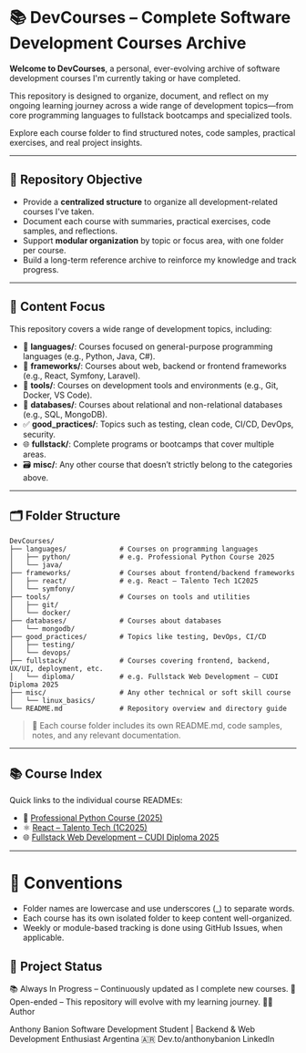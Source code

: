 # 📚 DevCourses – Complete Software Development Courses Archive

**Welcome to DevCourses**, a personal, ever-evolving archive of software development courses I'm currently taking or have completed.

This repository is designed to organize, document, and reflect on my ongoing learning journey across a wide range of development topics—from core programming languages to fullstack bootcamps and specialized tools.

Explore each course folder to find structured notes, code samples, practical exercises, and real project insights.

---

## 🎯 Repository Objective

- Provide a **centralized structure** to organize all development-related courses I've taken.
- Document each course with summaries, practical exercises, code samples, and reflections.
- Support **modular organization** by topic or focus area, with one folder per course.
- Build a long-term reference archive to reinforce my knowledge and track progress.

---

## 🧭 Content Focus

This repository covers a wide range of development topics, including:

- 🧪 **languages/**: Courses focused on general-purpose programming languages (e.g., Python, Java, C#).
- 🧱 **frameworks/**: Courses about web, backend or frontend frameworks (e.g., React, Symfony, Laravel).
- 🧰 **tools/**: Courses on development tools and environments (e.g., Git, Docker, VS Code).
- 🧬 **databases/**: Courses about relational and non-relational databases (e.g., SQL, MongoDB).
- ✅ **good_practices/**: Topics such as testing, clean code, CI/CD, DevOps, security.
- 🌐 **fullstack/**: Complete programs or bootcamps that cover multiple areas.
- 🗃 **misc/**: Any other course that doesn’t strictly belong to the categories above.

---

## 🗂 Folder Structure

```text
DevCourses/
├── languages/             # Courses on programming languages
│   ├── python/            # e.g. Professional Python Course 2025
│   └── java/
├── frameworks/            # Courses about frontend/backend frameworks
│   ├── react/             # e.g. React – Talento Tech 1C2025
│   └── symfony/
├── tools/                 # Courses on tools and utilities
│   ├── git/
│   └── docker/
├── databases/             # Courses about databases
│   └── mongodb/
├── good_practices/        # Topics like testing, DevOps, CI/CD
│   ├── testing/
│   └── devops/
├── fullstack/             # Courses covering frontend, backend, UX/UI, deployment, etc.
│   └── diploma/           # e.g. Fullstack Web Development – CUDI Diploma 2025
├── misc/                  # Any other technical or soft skill course
│   └── linux_basics/
└── README.md              # Repository overview and directory guide
```

> 📝 Each course folder includes its own README.md, code samples, notes, and any relevant documentation.

---

## 📚 Course Index

Quick links to the individual course READMEs:

- 🐍 [Professional Python Course (2025)](languages/python/profesional/README.md)
- ⚛️ [React – Talento Tech (1C2025)](frameworks/react/ecommerce/README.md)
- 🌐 [Fullstack Web Development – CUDI Diploma 2025](fullstack/diploma/README.md)

---

# 📌 Conventions

- Folder names are lowercase and use underscores (\_) to separate words.
- Each course has its own isolated folder to keep content well-organized.
- Weekly or module-based tracking is done using GitHub Issues, when applicable.

## 📅 Project Status

📚 Always In Progress – Continuously updated as I complete new courses.
🔁 Open-ended – This repository will evolve with my learning journey.
👨‍💻 Author

Anthony Banion
Software Development Student | Backend & Web Development Enthusiast
Argentina 🇦🇷
Dev.to/anthonybanion
LinkedIn
